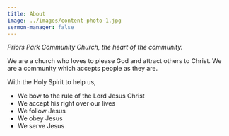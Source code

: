 ```yaml
---
title: About
image: ../images/content-photo-1.jpg
sermon-manager: false
---
```

*Priors Park Community Church, the heart of the community.*

We are a church who loves to please God and attract others to Christ.
We are a community which accepts people as they are.

With the Holy Spirit to help us,

* We bow to the rule of the Lord Jesus Christ
* We accept his right over our lives
* We follow Jesus
* We obey Jesus
* We serve Jesus
